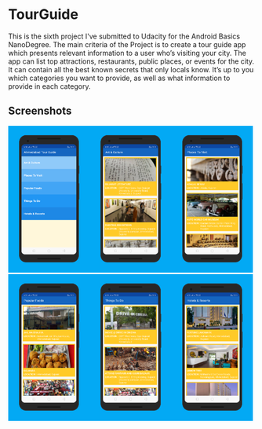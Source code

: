 # TourGuide
This is the sixth project I've submitted to Udacity for the Android Basics NanoDegree. The main criteria of the Project is to create a tour guide app which presents relevant information to a user who’s visiting your city. The app can list top attractions, restaurants, public places, or events for the city. It can contain all the best known secrets that only locals know. It’s up to you which categories you want to provide, as well as what information to provide in each category.

## Screenshots

<img src="./art/screen0.png" width="33%"><img src="./art/screen1.png" width="33%"><img src="./art/screen2.png" width="33%">
<img src="./art/screen3.png" width="33%"><img src="./art/screen4.png" width="33%"><img src="./art/screen5.png" width="33%">

